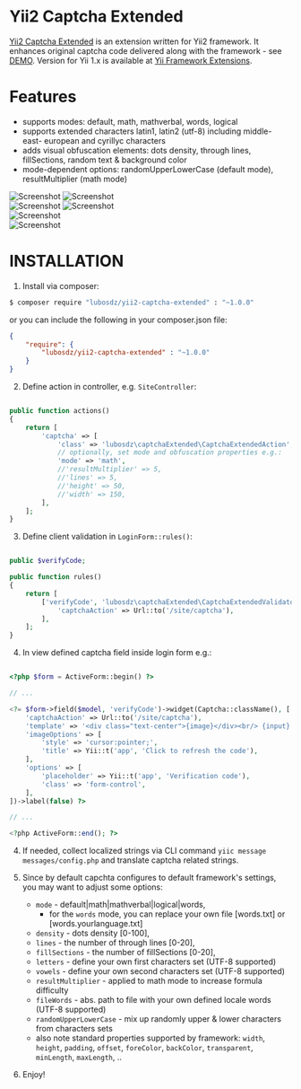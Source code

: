 Yii2 Captcha Extended
=====================

[Yii2 Captcha Extended](https://github.com/lubosdz/yii2-captcha-extended) is an extension written for Yii2 framework.
It enhances original captcha code delivered along with the framework - see [DEMO](http://yii-demo.synet.sk/site/captchaExtended).
Version for Yii 1.x is available at [Yii Framework Extensions](https://www.yiiframework.com/extension/captcha-extended).


Features
========

* supports modes: default, math, mathverbal, words, logical
* supports extended characters latin1, latin2 (utf-8) including middle- east- european and cyrillyc characters
* adds visual obfuscation elements: dots density, through lines, fillSections, random text & background color
* mode-dependent options: randomUpperLowerCase (default mode), resultMultiplier (math mode)

![Screenshot](http://static.synet.sk/captchaExtendedShot.png)
![Screenshot](http://static.synet.sk/captchaExtendedShot-sk.png)<br />
![Screenshot](http://static.synet.sk/captchaExtendedShot-de.png)
![Screenshot](http://static.synet.sk/captchaExtended-logical.gif)<br />
![Screenshot](http://static.synet.sk/captchaExtended-mathverbal.gif)<br />
![Screenshot](http://static.synet.sk/captchaExtended-math.gif)

INSTALLATION
============

1) Install via composer:

```bash
$ composer require "lubosdz/yii2-captcha-extended" : "~1.0.0"
```

or you can include the following in your composer.json file:

```json
{
	"require": {
		"lubosdz/yii2-captcha-extended" : "~1.0.0"
	}
}
```

2) Define action in controller, e.g. `SiteController`:

```php

public function actions()
{
	return [
		'captcha' => [
			'class' => 'lubosdz\captchaExtended\CaptchaExtendedAction',
			// optionally, set mode and obfuscation properties e.g.:
			'mode' => 'math',
			//'resultMultiplier' => 5,
			//'lines' => 5,
			//'height' => 50,
			//'width' => 150,
		],
	];
}

```

3) Define client validation in `LoginForm::rules()`:

```php

public $verifyCode;

public function rules()
{
	return [
		['verifyCode', 'lubosdz\captchaExtended\CaptchaExtendedValidator',
			'captchaAction' => Url::to('/site/captcha'),
		],
	];
}

```

4) In view defined captcha field inside login form e.g.:

```php

<?php $form = ActiveForm::begin() ?>

// ...

<?= $form->field($model, 'verifyCode')->widget(Captcha::className(), [
	'captchaAction' => Url::to('/site/captcha'),
	'template' => '<div class="text-center">{image}</div><br/> {input} ',
	'imageOptions' => [
		'style' => 'cursor:pointer;',
		'title' => Yii::t('app', 'Click to refresh the code'),
	],
	'options' => [
		'placeholder' => Yii::t('app', 'Verification code'),
		'class' => 'form-control',
	],
])->label(false) ?>

// ...

<?php ActiveForm::end(); ?>

```

4) If needed, collect localized strings via CLI command `yiic message messages/config.php` and translate captcha related strings.

5) Since by default capchta configures to default framework's settings, you may want to adjust some options:

	* `mode` - default|math|mathverbal|logical|words,
		* for the `words` mode, you can replace your own file [words.txt] or [words.yourlanguage.txt]
	* `density` - dots density [0-100],
	* `lines` - the number of through lines [0-20],
	* `fillSections` - the number of fillSections [0-20],
	* `letters` - define your own first characters set (UTF-8 supported)
	* `vowels` - define your own second characters set (UTF-8 supported)
	* `resultMultiplier` - applied to math mode to increase formula difficulty
	* `fileWords` - abs. path to file with your own defined locale words (UTF-8 supported)
	* `randomUpperLowerCase` - mix up randomly upper & lower characters from characters sets
	* also note standard properties supported by framework: `width`, `height`, `padding`, `offset`, `foreColor`, `backColor`, `transparent`, `minLength`, `maxLength`, ..

6) Enjoy!
